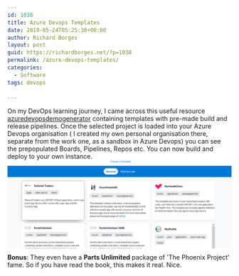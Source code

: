 ```yaml
---
id: 1038
title: Azure Devops Templates
date: 2019-05-24T05:25:38+00:00
author: Richard Borges
layout: post
guid: https://richardborges.net/?p=1038
permalink: /azure-devops-templates/
categories:
  - Software    
tags: devops
  
---
```


On my DevOps learning journey, I came across this useful resource [azuredevopsdemogenerator](https://azuredevopsdemogenerator.azurewebsites.net) containing templates with pre-made build and release pipelines. Once the selected project is loaded into your Azure Devops organisation ( I created my own personal organisation there, separate from the work one, as a sandbox in Azure Devops) you can see the prepopulated Boards, Pipelines, Repos etc. You can now build and deploy to your own instance. 
![Generate a prepopulated project into Azure Devops](/assets/images/posts/2019/05/azuredevopsdemogenerator.templates.PNG)
**Bonus**: They even have a **Parts Unlimited** package of 'The Phoenix Project' fame. So if you have read the book, this makes it real. Nice.